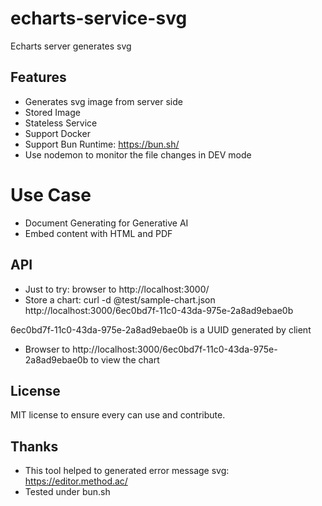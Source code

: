 # echarts-service-svg
Echarts server generates svg

## Features
* Generates svg image from server side
* Stored Image
* Stateless Service
* Support Docker
* Support Bun Runtime: https://bun.sh/
* Use nodemon to monitor the file changes in DEV mode

# Use Case
* Document Generating for Generative AI
* Embed content with HTML and PDF


## API
* Just to try: browser to http://localhost:3000/
* Store a chart: curl  -d @test/sample-chart.json http://localhost:3000/6ec0bd7f-11c0-43da-975e-2a8ad9ebae0b

6ec0bd7f-11c0-43da-975e-2a8ad9ebae0b is a UUID generated by client

* Browser to http://localhost:3000/6ec0bd7f-11c0-43da-975e-2a8ad9ebae0b to view the chart


## License
 MIT license to ensure every can use and contribute.

## Thanks

* This tool helped to generated error message svg: https://editor.method.ac/
* Tested under bun.sh


